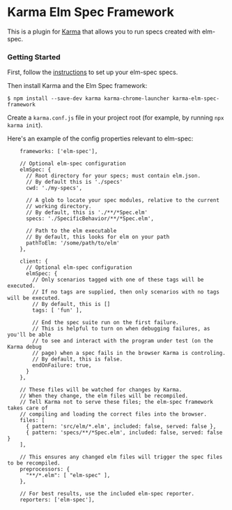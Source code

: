 # Karma Elm Spec Framework

This is a plugin for [Karma](http://karma-runner.github.io/latest/) that allows you to 
run specs created with elm-spec.

### Getting Started

First, follow the [instructions](https://github.com/brian-watkins/elm-spec) to set up your elm-spec specs.

Then install Karma and the Elm Spec framework:

```
$ npm install --save-dev karma karma-chrome-launcher karma-elm-spec-framework
```

Create a `karma.conf.js` file in your project root (for example, by running `npx karma init`).

Here's an example of the config properties relevant to elm-spec:

```
    frameworks: ['elm-spec'],

    // Optional elm-spec configuration
    elmSpec: {
      // Root directory for your specs; must contain elm.json.
      // By default this is './specs'
      cwd: './my-specs',

      // A glob to locate your spec modules, relative to the current
      // working directory.
      // By default, this is './**/*Spec.elm'
      specs: './SpecificBehavior/**/*Spec.elm',

      // Path to the elm executable
      // By default, this looks for elm on your path
      pathToElm: '/some/path/to/elm'
    },

    client: {
      // Optional elm-spec configuration
      elmSpec: {
        // Only scenarios tagged with one of these tags will be executed.
        // If no tags are supplied, then only scenarios with no tags will be executed.
        // By default, this is []
        tags: [ 'fun' ],

        // End the spec suite run on the first failure.
        // This is helpful to turn on when debugging failures, as you'll be able
        // to see and interact with the program under test (on the Karma debug
        // page) when a spec fails in the browser Karma is controling.
        // By default, this is false.
        endOnFailure: true,
      }
    },

    // These files will be watched for changes by Karma.
    // When they change, the elm files will be recompiled.
    // Tell Karma not to serve these files; the elm-spec framework takes care of
    // compiling and loading the correct files into the browser.
    files: [
      { pattern: 'src/elm/*.elm', included: false, served: false },
      { pattern: 'specs/**/*Spec.elm', included: false, served: false }
    ],

    // This ensures any changed elm files will trigger the spec files to be recompiled.
    preprocessors: {
      "**/*.elm": [ "elm-spec" ],
    },

    // For best results, use the included elm-spec reporter.
    reporters: ['elm-spec'],
```

